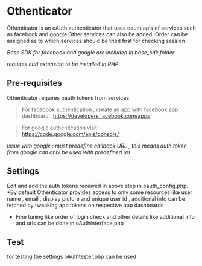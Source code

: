 Othenticator 
=================
Othenticator is an oAuth authenticator that uses oauth apis of services such as facebook and google.Other services can also be added. Order can be assigned as to which services should be tried first for checking session.

*Base SDK for facebook and google are included in base_sdk folder*

*requires curl extension to be installed in PHP*

## Pre-requisites 
Othenticator requires oauth tokens from services
> For facebook authentication , create an app with facebook app  dashboard : https://developers.facebook.com/apps


> For google authentication visit : https://code.google.com/apis/console/


*Issue with google :  must predefine callback URL , this means auth token from google can only be used with predefined url*

## Settings
Edit and add the auth tokens received in above step in oauth_config.php.
*By default Othenticator provides access to only some resources like user name , email , display picture and unique user id , additional info can be fetched by tweaking app tokens on respective app dashboards
* Fine tuning like order of login check and other details like additional info and urls can be done in oAuthinterface.php

## Test
for testing the settings oAuthtester.php can be used

